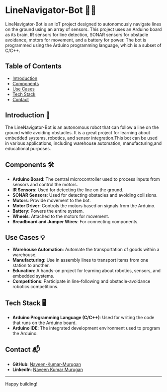 # LineNavigator-Bot 🚀🤖

LineNavigator-Bot is an IoT project designed to autonomously navigate lines on the ground using an array of sensors. This project uses an Arduino board as its brain, IR sensors for line detection, SONAR sensors for obstacle avoidance, motors for movement, and a battery for power. The bot is programmed using the Arduino programming language, which is a subset of C/C++.

## Table of Contents
- [Introduction](#introduction)
- [Components](#components)
- [Use Cases](#use-cases)
- [Tech Stack](#tech-stack)
- [Contact](#contact)

## Introduction 🌟
The LineNavigator-Bot is an autonomous robot that can follow a line on the ground while avoiding obstacles. It is a great project for learning about embedded systems, robotics, and sensor integration.This bot can be used in various applications, including warehouse automation, manufacturing,and educational purposes.

## Components 🛠️
- **Arduino Board**: The central microcontroller used to process inputs from sensors and control the motors.
- **IR Sensors**: Used for detecting the line on the ground.
- **SONAR Sensors**: Used for detecting obstacles and avoiding collisions.
- **Motors**: Provide movement to the bot.
- **Motor Driver**: Controls the motors based on signals from the Arduino.
- **Battery**: Powers the entire system.
- **Wheels**: Attached to the motors for movement.
- **Breadboard and Jumper Wires**: For connecting components.

## Use Cases 💡
- **Warehouse Automation**: Automate the transportation of goods within a warehouse.
- **Manufacturing**: Use in assembly lines to transport items from one station to another.
- **Education**: A hands-on project for learning about robotics, sensors, and embedded systems.
- **Competitions**: Participate in line-following and obstacle-avoidance robotics competitions.

## Tech Stack 🖥️
- **Arduino Programming Language (C/C++)**: Used for writing the code that runs on the Arduino board.
- **Arduino IDE**: The integrated development environment used to program the Arduino.

## Contact 📬
- **GitHub**: [Naveen-Kumar-Murugan](https://github.com/Naveen-Kumar-Murugan)
- **LinkedIn**: [Naveen Kumar Murugan](https://www.linkedin.com/in/naveen-kumar-murugan-4bb973255/)

---

Happy building!

